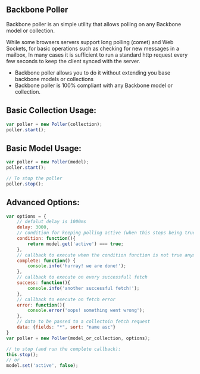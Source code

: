 Backbone Poller
----------
Backbone poller is an simple utility that allows polling on any Backbone model or collection.

While some browsers servers support long polling (comet) and Web Sockets, for basic operations such as checking for new messages in a mailbox,
In many cases it is sufficient to run a standard http request every few seconds to keep the client synced with the server.

* Backbone poller allows you to do it without extending you base backbone models or collections
* Backbone poller is 100% compliant with any Backbone model or collection.

Basic Collection Usage:
-------
``` javascript
var poller = new Poller(collection);
poller.start();
```

Basic Model Usage:
-------
``` javascript
var poller = new Poller(model);
poller.start();

// To stop the poller
poller.stop();
```

Advanced Options:
-------
``` javascript
var options = {
	// defalut delay is 1000ms
    delay: 3000, 
    // condition for keeping polling active (when this stops being true, polling will stop)
    condition: function(){
        return model.get('active') === true;
    },
    // callback to execute when the condition function is not true anymore, or when calling stop()
    complete: function() { 
        console.info('hurray! we are done!'); 
    },
    // callback to execute on every successfull fetch
    success: function(){ 
        console.info('another successful fetch!'); 
    },
    // callback to execute on fetch error
    error: function(){ 
        console.error('oops! something went wrong'); 
    },
    // data to be passed to a collectoin fetch request
    data: {fields: "*", sort: "name asc"}
}
var poller = new Poller(model_or_collection, options);

// to stop (and run the complete callback):
this.stop();
// or
model.set('active', false);
```